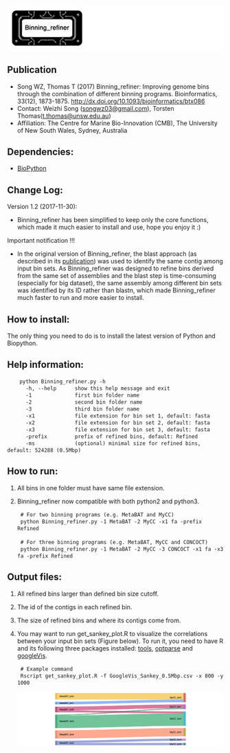 ![logo](images/logo.jpg)

Publication
---
+ Song WZ, Thomas T (2017) Binning_refiner: Improving genome bins through the combination of different binning programs. Bioinformatics, 33(12), 1873-1875. http://dx.doi.org/10.1093/bioinformatics/btx086
+ Contact: Weizhi Song (songwz03@gmail.com), Torsten Thomas(t.thomas@unsw.edu.au)
+ Affiliation: The Centre for Marine Bio-Innovation (CMB), The University of New South Wales, Sydney, Australia

Dependencies:
---
+ [BioPython](https://github.com/biopython/biopython.github.io/)

Change Log:
---
Version 1.2 (2017-11-30):
+  Binning_refiner has been simplified to keep only the core functions, which made it much easier to install and use, hope you enjoy it :)

Important notification !!!

+  In the original version of Binning_refiner, the blast approach (as described in its [publication](http://dx.doi.org/10.1093/bioinformatics/btx086))
was used to identify the same contig among input bin sets. As Binning_refiner was designed to refine bins derived from the same set of assemblies
and the blast step is time-consuming (especially for big dataset), the same assembly among different bin sets was identified by its ID rather than
blastn, which made Binning_refiner much faster to run and more easier to install.


How to install:
---
The only thing you need to do is to install the latest version of Python and Biopython.

Help information:
---
        python Binning_refiner.py -h
          -h, --help      show this help message and exit
          -1              first bin folder name
          -2              second bin folder name
          -3              third bin folder name
          -x1             file extension for bin set 1, default: fasta
          -x2             file extension for bin set 2, default: fasta
          -x3             file extension for bin set 3, default: fasta
          -prefix         prefix of refined bins, default: Refined
          -ms             (optional) minimal size for refined bins, default: 524288 (0.5Mbp)




How to run:
---

1. All bins in one folder must have same file extension.

1. Binning_refiner now compatible with both python2 and python3.

        # For two binning programs (e.g. MetaBAT and MyCC)
        python Binning_refiner.py -1 MetaBAT -2 MyCC -x1 fa -prefix Refined

        # For three binning programs (e.g. MetaBAT, MyCC and CONCOCT)
        python Binning_refiner.py -1 MetaBAT -2 MyCC -3 CONCOCT -x1 fa -x3 fa -prefix Refined

Output files:
---
1. All refined bins larger than defined bin size cutoff.
1. The id of the contigs in each refined bin.
1. The size of refined bins and where its contigs come from.
1. You may want to run get_sankey_plot.R to visualize the correlations between your input bin sets (Figure below). To run it,
you need to have R and its following three packages installed: [tools](https://www.rdocumentation.org/packages/tools),
[optparse](https://cran.r-project.org/web/packages/optparse/index.html) and [googleVis](https://cran.r-project.org/web/packages/googleVis/index.html).

        # Example command
        Rscript get_sankey_plot.R -f GoogleVis_Sankey_0.5Mbp.csv -x 800 -y 1000

    ![Sankey_plot](images/sankey.jpg)
